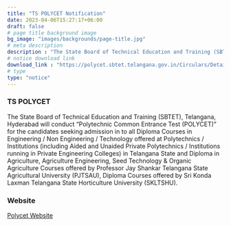 ```yaml
---
title: "TS POLYCET Notification"
date: 2023-04-06T15:27:17+06:00
draft: false
# page title background image
bg_image: "images/backgrounds/page-title.jpg"
# meta description
description : "The State Board of Technical Education and Training (SBTET), Telangana, Hyderabad will conduct “Polytechnic Common Entrance Test (POLYCET)” for the candidates seeking admission in to all Diploma Courses.."
# notice download link
download_link : "https://polycet.sbtet.telangana.gov.in/Circulars/Detailed%20Notification%20of%20POLYCET-2023.pdf"
# type
type: "notice"
---
```



### TS POLYCET

The State Board of Technical Education and Training (SBTET), Telangana, Hyderabad will conduct “Polytechnic Common Entrance Test (POLYCET)” for the candidates seeking admission in to all Diploma Courses in Engineering / Non Engineering / Technology offered at Polytechnics / Institutions (including Aided and Unaided Private Polytechnics / Institutions running in Private Engineering Colleges) in Telangana State and Diploma in Agriculture, Agriculture Engineering, Seed Technology & Organic Agriculture Courses offered by Professor Jay Shankar Telangana State Agricultural University (PJTSAU), Diploma Courses offered by Sri Konda Laxman Telangana State Horticulture University (SKLTSHU).

### Website

[Polycet Website](https://polycet.sbtet.telangana.gov.in/index.html#!/index)